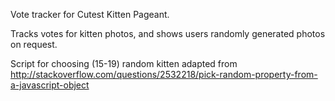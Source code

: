 Vote tracker for Cutest Kitten Pageant.

Tracks votes for kitten photos, and shows users randomly generated photos on request.

Script for choosing (15-19) random kitten adapted from http://stackoverflow.com/questions/2532218/pick-random-property-from-a-javascript-object
